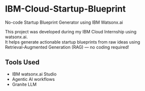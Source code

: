 # IBM-Cloud-Startup-Blueprint
No-code Startup Blueprint Generator using IBM Watsonx.ai

This project was developed during my IBM Cloud Internship using watsonx.ai.  
It helps generate actionable startup blueprints from raw ideas using Retrieval-Augmented Generation (RAG) — no coding required!

## Tools Used
- IBM watsonx.ai Studio
- Agentic AI workflows
- Granite LLM
